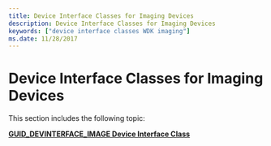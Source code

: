 ```yaml
---
title: Device Interface Classes for Imaging Devices
description: Device Interface Classes for Imaging Devices
keywords: ["device interface classes WDK imaging"]
ms.date: 11/28/2017
---
```


# Device Interface Classes for Imaging Devices


This section includes the following topic:

[**GUID\_DEVINTERFACE\_IMAGE Device Interface Class**](guid-devinterface-image-device-interface-class.md)

 

 





